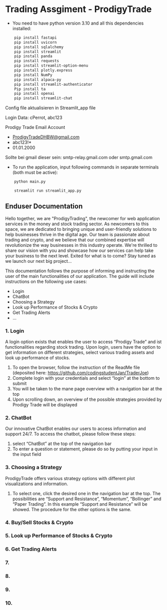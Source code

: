 # Trading Assgiment - ProdigyTrade

- You need to have python version 3.10
and all this dependencies installed:
```bash 
    pip install fastapi
    pip install uvicorn
    pip install sqlalchemy
    pip install streamlit
    pip install panda 
    pip install requests
    pip install streamlit-option-menu
    pip install plotly.express
    pip install NumPy
    pip install alpaca-py
    pip install streamlit-authenticator
    Pip install ta
    pip install openai
    pip install streamlit-chat
```

Config file aktualisieren in Streamlit_app file

Login Data: cPerrot, abc123

Prodigy Trade Email Account
- ProdigyTradeDHBW@gmail.com
- abc123!*
- 01.01.2000

Sollte bei gmail dieser sein: smtp-relay.gmail.com
oder smtp.gmail.com

- To run the application, input following commands in separate terminals (both must be active):
```bash
    python main.py  
```
```bash
    streamlit run streamlit_app.py      
```

## Enduser Documentation
Hello together,
we are "ProdigyTrading", the newcomer for web application services in the money and stock trading sector.
As newcomers to this space, we are dedicated to bringing unique and user-friendly solutions to help businesses thrive in the digital age. Our team is passionate about trading and crypto, and we believe that our combined expertise will revolutionize the way businesses in this industry operate. We're thrilled to share our vision with you and showcase how our services can help take your business to the next level.
Exited for what is to come?
Stay tuned as we launch our next big project...

This documentation follows the purpose of informing and instructing the user of the main functionalities of our application. The guide will include instructions on the following use cases: 

- Login
- ChatBot
- Choosing a Strategy
- Look up Performance of Stocks & Crypto
- Get Trading Alerts
- ...


### 1. Login
A login option exists that enables the user to access “Prodigy Trade” and ist functionalities regarding stock trading. Upon login, users have the option to get information on different strategies, select various trading assets and look up performance of stocks.  
1. To open the browser, follow the instruction of the ReadMe file (deposited here: https://github.com/codingstudentJan/TraderJoe)  
2. Complete login with your credentials and select “login” at the bottom to submit 
3. You will be taken to the mane page overview with a navigation bar at the top 
4. Upon scrolling down, an overview of the possible strategies provided by Prodigy Trade will be displayed 

### 2. ChatBot
Our innovative ChatBot enables our users to access information and support 24/7. To access the chatbot, please follow these steps: 
1. select “ChatBot” at the top of the navigation bar 
2. To enter a question or statement, please do so by putting your input in the input field 

### 3. Choosing a Strategy
ProdigyTrade offers various strategy options with different plot visualizations and information.  
1. To select one, click the desired one in the navigation bar at the top. The possibilities are “Support and Resistance”, “Momentum”, “Bollinger” and “Paper  Trading”. In this example “Support and Resistance” will be showed. The procedure for the other options is the same.  

### 4. Buy/Sell Stocks & Crypto

### 5. Look up Performance of Stocks & Crypto

### 6. Get Trading Alerts

### 7.

### 8.

### 9.

### 10.
